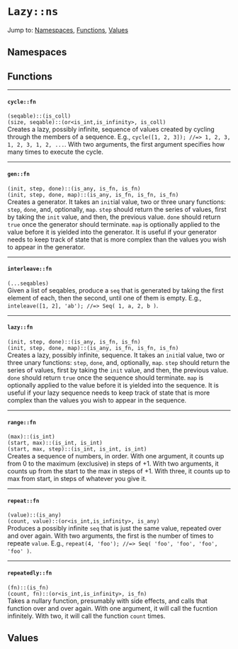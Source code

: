 # `Lazy::ns`
Jump to: [Namespaces](#Namespaces), [Functions](#Functions), [Values](#Values)


## Namespaces

## Functions
***
#### `cycle::fn`
`(seqable)::(is_coll)`<br/>
`(size, seqable)::(or<is_int,is_infinity>, is_coll)`<br/>
Creates a lazy, possibly infinite, sequence of values created by cycling through the members of a sequence. E.g., `cycle([1, 2, 3]); //=> 1, 2, 3, 1, 2, 3, 1, 2, ...`. With two arguments, the first argument specifies how many times to execute the cycle.

***
#### `gen::fn`
`(init, step, done)::(is_any, is_fn, is_fn)`<br/>
`(init, step, done, map)::(is_any, is_fn, is_fn, is_fn)`<br/>
Creates a generator. It takes an `init`ial value, two or three unary functions: `step`, `done`, and, optionally, `map`. `step` should return the series of values, first by taking the `init` value, and then, the previous value. `done` should return `true` once the generator should terminate. `map` is optionally applied to the value before it is yielded into the generator. It is useful if your generator needs to keep track of state that is more complex than the values you wish to appear in the generator.

***
#### `interleave::fn`
`(...seqables)`<br/>
Given a list of seqables, produce a `seq` that is generated by taking the first element of each, then the second, until one of them is empty. E.g., `inteleave([1, 2], 'ab'); //=> Seq( 1, a, 2, b )`.

***
#### `lazy::fn`
`(init, step, done)::(is_any, is_fn, is_fn)`<br/>
`(init, step, done, map)::(is_any, is_fn, is_fn, is_fn)`<br/>
Creates a lazy, possibly infinite, sequence. It takes an `init`ial value, two or three unary functions: `step`, `done`, and, optionally, `map`. `step` should return the series of values, first by taking the `init` value, and then, the previous value. `done` should return `true` once the sequence should terminate. `map` is optionally applied to the value before it is yielded into the sequence. It is useful if your lazy sequence needs to keep track of state that is more complex than the values you wish to appear in the sequence.

***
#### `range::fn`
`(max)::(is_int)`<br/>
`(start, max)::(is_int, is_int)`<br/>
`(start, max, step)::(is_int, is_int, is_int)`<br/>
Creates a sequence of numbers, in order. With one argument, it counts up from 0 to the maximum (exclusive) in steps of +1. With two arguments, it counts up from the start to the max in steps of +1. With three, it counts up to max from start, in steps of whatever you give it.

***
#### `repeat::fn`
`(value)::(is_any)`<br/>
`(count, value)::(or<is_int,is_infinity>, is_any)`<br/>
Produces a possibly infinite `seq` that is just the same value, repeated over and over again. With two arguments, the first is the number of times to repeate `value`. E.g., `repeat(4, 'foo'); //=> Seq( 'foo', 'foo', 'foo', 'foo' )`.

***
#### `repeatedly::fn`
`(fn)::(is_fn)`<br/>
`(count, fn)::(or<is_int,is_infinity>, is_fn)`<br/>
Takes a nullary function, presumably with side effects, and calls that function over and over again. With one argument, it will call the fucntion infinitely. With two, it will call the function `count` times.

## Values

